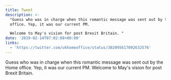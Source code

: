 ```yaml
---
title: Tweet
description: >-
  "Guess who was in charge when this romantic message was sent out by the Home
  office. Yep, it was our current PM.

  Welcome to May's vision for post Brexit Britain. "
date: '2019-02-14T07:02:08+00:00'
links:
  - 'https://twitter.com/ukhomeoffice/status/302095617092632576'
---
```

Guess who was in charge when this romantic message was sent out by the Home office. Yep, it was our current PM.
Welcome to May's vision for post Brexit Britain. 
